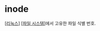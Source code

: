 # inode

[[리눅스]] [[파일 시스템]]에서 고유한 파일 식별 번호.

[//begin]: # "Autogenerated link references for markdown compatibility"
[리눅스]: 리눅스.md "리눅스"
[파일 시스템]: <파일 시스템.md> "파일 시스템"
[//end]: # "Autogenerated link references"